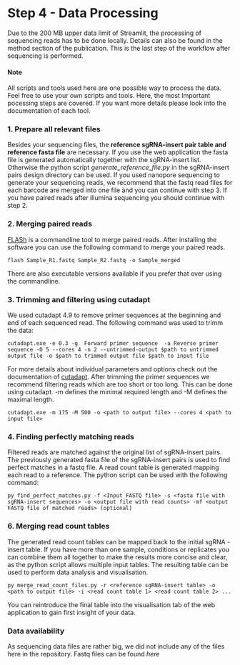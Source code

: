 # Step 4 - Data Processing

Due to the 200 MB upper data limit  of Streamlit, the processing of sequencing reads has to be done locally.
Details can also be found in the method section of the publication. This is the last step of the workflow after sequencing is performed.

#### Note

All scripts and tools used here are one possible way to process the data. Feel free to use your own scripts and tools. Here, the most Important
pocessing steps are covered. If you want more details please look into the documentation of each tool.

### 1.  Prepare all relevant files

Besides your sequencing files, the **reference sgRNA-insert pair table and reference fasta file** are necessary. If you use the web application the fasta file is generated automatically
together with the sgRNA-insert list. Otherwise the python script *generate_reference_file.py* in the sgRNA-insert pairs design directory can be used. If you used nanopore sequencing to generate your sequencing reads, we recommend that the fastq read files for each barcode are merged into one file and you can continue with step 3. If you have paired reads after illumina sequencing you should continue with step 2.

### 2. Merging paired reads
[FLASh](https://ccb.jhu.edu/software/FLASH/#:~:text=FLASH%20is%20designed%20to%20merge,to%20merge%20RNA%2Dseq%20data.) is a commandline tool to merge paired reads. After installing the software you can use the following command to merge your paired reads.
```
flash Sample_R1.fastq Sample_R2.fastq -o Sample_merged
```
There are also executable versions available if you prefer that over using the commandline.

### 3. Trimming and filtering using cutadapt 
We used cutadapt 4.9 to remove primer sequences at the beginning and end of each sequenced read. The following command was used to trimm the data:

```
cutadapt.exe -e 0.3 -g  Forward primer sequence  -a Reverse primer sequence -O 5 --cores 4 -n 2 --untrimmed-output $path to untrimmed output file -o $path to trimmed output file $path to input file
```
For more details about individual parameters and options check out the documentation of [cutadapt](https://cutadapt.readthedocs.io/en/stable/). After trimming the primer sequences we recommend filtering reads which are too short or too long. This can be done using cutadapt. -m defines the minimal required length and -M defines the maximal length. 
```
cutadapt.exe -m 175 -M 500 -o <path to output file> --cores 4 <path to input file>
```

### 4. Finding perfectly matching reads
Filtered reads are matched against the original list of sgRNA-insert pairs. The previously generated fasta file of the sgRNA-insert pairs is used to find perfect matches in a fastq file. A read count table is generated mapping each read to a reference. The python script can be used with the following command:
```
py find_perfect_matches.py -f <Input FASTQ file> -s <fasta file with sgRNA-insert sequences> -o <output file with read counts> -mf <output FASTQ file of matched reads> (optional)
```

### 6. Merging read count tables
The generated read count tables can be mapped back to the initial sgRNA - insert table. If you have more than one sample, conditions or replicates you can combine them all together to make the results more concise and clear, as the python script allows multiple input tables. The resulting table can be used to perform data analysis and visualisation.
```
py merge_read_count_files.py -r <reference sgRNA-insert table> -o <path to output file> -i <read count table 1> <read count table 2> ...
```
You can reintroduce the final table into the visualisation tab of the web application to gain first insight of your data.

### Data availability
As sequencing data files are rather big, we did not include any of the files here in the repository. Fastq files can be found *here*